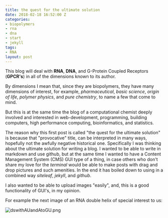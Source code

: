 ```yaml
---
title: the quest for the ultimate solution
date: 2018-02-18 16:52:00 Z
categories:
- biopolymers
- rna
- dna
- start
- jekyll
tags:
- RNA
layout: post
---
```


This blog will deal with **RNA**, **DNA**, and G-Protein Coupled Receptors (**GPCR's**) in all of the dimensions known to its author.

By dimensions I mean that, since they are biopolymers, they have many dimensions of interest, for example, *pharmaceutical*, *basic science*, *origin of life*, *polymer physics*, and *pure chemistry*, to name a few that come to mind.

But this is at the same time the blog of a computational chemist deeply involved and interested in web-development, programming, building computers, high performance computing, bioinformatics, and statistics.

The reason why this first post is called "the quest for the ultimate solution" is because that "provocative" title, can be interpreted in many ways, hopefully not the awfully negative historical one. Specifically I was thinking about the ultimate solution for writing a blog. I wanted to be able to write in markdown and use github, but at the same time I wanted to have a Content Management System (CMS) GUI type of a thing, in case others who don't share my love for the *terminal* would be able to make posts with drag and drop pictures and such amenities. In the end it has boiled down to using in a combined way *siteleaf*, *jekyll*, and *github*.

I also wanted to be able to upload images "easily", and, this is a good functionality of GUI's, in my opinion.

For example the next image of an RNA double helix of special interest to us:

![dswithAUandAtoGU.png](/uploads/dswithAUandAtoGU.png)